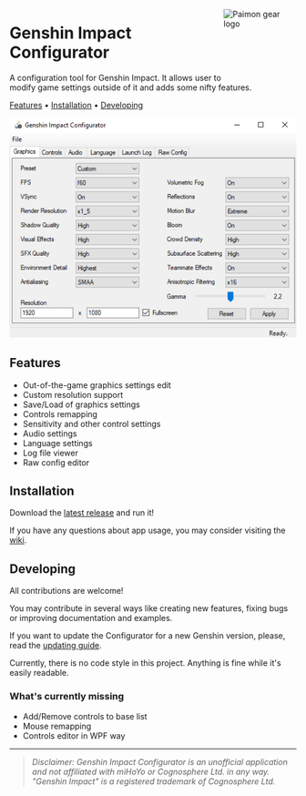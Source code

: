 ﻿<img src="pmngear.ico" align="right"
     alt="Paimon gear logo" width="128" height="128">
# Genshin Impact Configurator

A configuration tool for Genshin Impact. It allows user to modify game settings outside of it and adds some nifty features.

[Features](#Features) •
[Installation](#installation) •
[Developing](#Developing)

![Main window](./img/mainscreen.png)
## Features
 - Out-of-the-game graphics settings edit
 - Custom resolution support
 - Save/Load of graphics settings
 - Controls remapping
 - Sensitivity and other control settings
 - Audio settings
 - Language settings
 - Log file viewer
 - Raw config editor

## Installation
Download the [latest release](https://github.com/Myp3a/GenshinConfigurator/releases/latest) and run it!

If you have any questions about app usage, you may consider visiting the [wiki](https://github.com/Myp3a/GenshinConfigurator/wiki).

## Developing

All contributions are welcome!  

You may contribute in several ways like creating new features, fixing bugs or improving documentation and examples.  

If you want to update the Configurator for a new Genshin version, please, read the [updating guide](./CONTRIBUTING.md).  

Currently, there is no code style in this project. Anything is fine while it's easily readable.  

### What's currently missing
 - Add/Remove controls to base list
 - Mouse remapping
 - Controls editor in WPF way
---

> *Disclaimer: Genshin Impact Configurator is an unofficial application and not affiliated with miHoYo or Cognosphere Ltd. in any way. "Genshin Impact" is a registered trademark of Cognosphere Ltd.*

